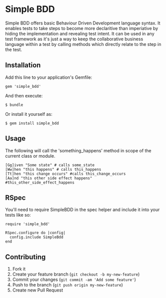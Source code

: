 # Simple BDD

Simple BDD offers basic Behaviour Driven Development language syntax. It enables tests to take steps to become more declaritive than imperiative by hiding the implementation and revealing test intent. It can be used in any test framework as it's just a way to keep the collaborative business language within a test by calling methods which directly relate to the step in the test.


## Installation

Add this line to your application's Gemfile:

    gem 'simple_bdd'

And then execute:

    $ bundle

Or install it yourself as:

    $ gem install simple_bdd

## Usage

The following will call the 'something_happens' method in scope of the current class or module.  

	[Gg]iven "Some state" # calls some_state
	[Ww]hen "this happens" # calls this_happens
	[Tt]hen "this change occurs" #calls this_change_occurs
	[Aa]nd "this other side effect happens" #this_other_side_effect_happens
	
## RSpec

You'll need to require SimpleBDD in the spec helper and include it into your tests like so:

	require 'simple_bdd'

	RSpec.configure do |config|
  	  config.include SimpleBdd
	end

## Contributing

1. Fork it
2. Create your feature branch (`git checkout -b my-new-feature`)
3. Commit your changes (`git commit -am 'Add some feature'`)
4. Push to the branch (`git push origin my-new-feature`)
5. Create new Pull Request
